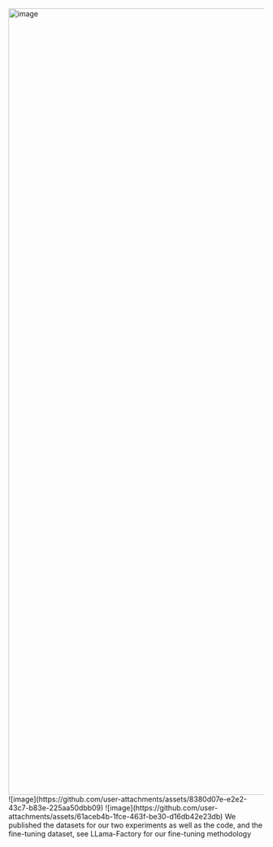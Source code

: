 <img width="3563" height="1545" alt="image" src="https://github.com/user-attachments/assets/e2e83f39-6e31-451a-915f-84b3b0ca723b" />
![image](https://github.com/user-attachments/assets/8380d07e-e2e2-43c7-b83e-225aa50dbb09)
![image](https://github.com/user-attachments/assets/61aceb4b-1fce-463f-be30-d16db42e23db)
We published the datasets for our two experiments as well as the code, and the fine-tuning dataset, see LLama-Factory for our fine-tuning methodology
